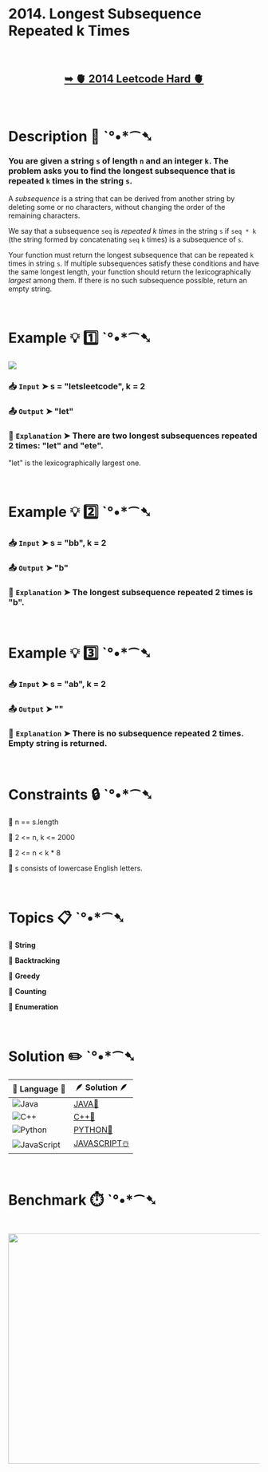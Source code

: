 # 2014. Longest Subsequence Repeated k Times

</br>

<h2 align="center"> 

<a href="https://leetcode.com/problems/longest-subsequence-repeated-k-times/description/?envType=daily-question&envId=2025-06-27"><strong>➥ 🫀 2014 Leetcode Hard 🫀 </strong></a>
</h2>

</br>

# Description 📜 ˋ°•*⁀➷

### You are given a string `s` of length `n` and an integer `k`. The problem asks you to find the longest subsequence that is repeated `k` times in the string `s`.

A *subsequence* is a string that can be derived from another string by deleting some or no characters, without changing the order of the remaining characters.

We say that a subsequence `seq` is *repeated k times* in the string `s` if `seq * k` (the string formed by concatenating `seq` `k` times) is a subsequence of `s`.

Your function must return the longest subsequence that can be repeated `k` times in string `s`. If multiple subsequences satisfy these conditions and have the same longest length, your function should return the lexicographically *largest* among them. If there is no such subsequence possible, return an empty string.

</br>

# Example 💡 1️⃣ ˋ°•*⁀➷

<img src="https://github.com/user-attachments/assets/ceb71a30-31ed-4b74-8fab-0dfc3eaf4401" width="" height=""/>

  ### 📥 `Input`  ➤ s = "letsleetcode", k = 2

  ### 📤 `Output`  ➤ "let"

  ### 🔦 `Explanation`  ➤ There are two longest subsequences repeated 2 times: "let" and "ete".
"let" is the lexicographically largest one.

</br>

# Example 💡 2️⃣ ˋ°•*⁀➷

  ### 📥 `Input` ➤ s = "bb", k = 2

  ### 📤 `Output`  ➤ "b"

  ### 🔦 `Explanation` ➤ The longest subsequence repeated 2 times is "b".

</br>

# Example 💡 3️⃣ ˋ°•*⁀➷

  ### 📥 `Input` ➤ s = "ab", k = 2

  ### 📤 `Output`  ➤ ""

  ### 🔦 `Explanation` ➤ There is no subsequence repeated 2 times. Empty string is returned.

</br>

# Constraints 🔒 ˋ°•*⁀➷

🔹 n == s.length </br>

🔹 2 <= n, k <= 2000 </br>

🔹 2 <= n < k * 8 </br>

🔹 s consists of lowercase English letters. </br>

</br>

# Topics 📋 ˋ°•*⁀➷

🔸 **String**  </br>

🔸 **Backtracking**  </br>

🔸 **Greedy**  </br>

🔸 **Counting**  </br>

🔸 **Enumeration**  </br>

</br>

# Solution ✏️ ˋ°•*⁀➷

| 📒 Language 📒  | 🪶 Solution 🪶 |
| ------------- | ------------- |
|  ![Java](https://img.shields.io/badge/java-%23ED8B00.svg?style=for-the-badge&logo=openjdk&logoColor=white)  | [JAVA🍁]() |
|  ![C++](https://img.shields.io/badge/c++-%2300599C.svg?style=for-the-badge&logo=c%2B%2B&logoColor=white)  | [C++🎲]()  |
|  ![Python](https://img.shields.io/badge/python-3670A0?style=for-the-badge&logo=python&logoColor=ffdd54)    | [PYTHON🍰]() |
| ![JavaScript](https://img.shields.io/badge/javascript-%23323330.svg?style=for-the-badge&logo=javascript&logoColor=%23F7DF1E)   | [JAVASCRIPT☃️]() |

</br>

# Benchmark ⏱️ ˋ°•*⁀➷

<h1  align="center" >

<img src ="https://github.com/user-attachments/assets/01e7551e-b9de-4f96-8d93-4ae8ba429712" width = "700px" height="462px" />

</h1>
